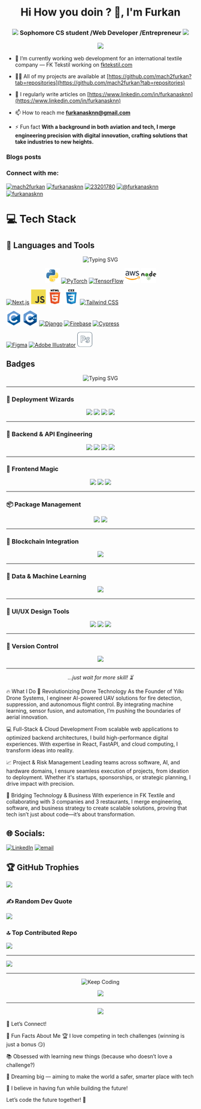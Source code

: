 
<h1 align="center">

  Hi How you doin ? 👋, I'm Furkan


<h3 align="center">
  <img src="https://media.giphy.com/media/v1.Y2lkPTc5MGI3NjExcWk0b2V6Y3Z4cWJ4bXh0eGJ5Z3B0ZzN6eGJ0dGZ1bGZ6dGZ6ZyZlcD12MV9pbnRlcm5hbF9naWZfYnlfaWQmY3Q9Zw/3o7aD2d7hy9ktXNDP2/giphy.gif" width="40"> 
  Sophomore CS student /Web Developer /Entrepreneur
  <img src="https://media.giphy.com/media/v1.Y2lkPTc5MGI3NjExcWk0b2V6Y3Z4cWJ4bXh0eGJ5Z3B0ZzN6eGJ0dGZ1bGZ6dGZ6ZyZlcD12MV9pbnRlcm5hbF9naWZfYnlfaWQmY3Q9Zw/3o7aD2d7hy9ktXNDP2/giphy.gif" width="40">
</h3>

<div align="center">
  <img src="https://media.giphy.com/media/v1.Y2lkPTc5MGI3NjExcWk0b2V6Y3Z4cWJ4bXh0eGJ5Z3B0ZzN6eGJ0dGZ1bGZ6dGZ6ZyZlcD12MV9pbnRlcm5hbF9naWZfYnlfaWQmY3Q9Zw/xT5LMHxhOfscxPfIfm/giphy.gif" width="300">
</div>


- 🚀 I’m currently working  web development for an international textile company — FK Tekstil working on [fktekstil.com](fktekstil.com)

- 👨‍💻 All of my projects are available at [https://github.com/mach2furkan?tab=repositories](https://github.com/mach2furkan?tab=repositories)

- 📝 I regularly write articles on [https://www.linkedin.com/in/furkanasknn](https://www.linkedin.com/in/furkanasknn)

- 📫 How to reach me **furkanasknn@gmail.com**

- ⚡ Fun fact **With a background in both aviation and tech, I merge engineering precision with digital innovation, crafting solutions that take industries to new heights.**

### Blogs posts
<!-- BLOG-POST-LIST:START -->
<!-- BLOG-POST-LIST:END -->

<h3 align="left">Connect with me:</h3>
<p align="left">
<a href="https://dev.to/mach2furkan" target="blank"><img align="center" src="https://raw.githubusercontent.com/rahuldkjain/github-profile-readme-generator/master/src/images/icons/Social/devto.svg" alt="mach2furkan" height="30" width="40" /></a>
<a href="https://linkedin.com/in/furkanasknn" target="blank"><img align="center" src="https://raw.githubusercontent.com/rahuldkjain/github-profile-readme-generator/master/src/images/icons/Social/linked-in-alt.svg" alt="furkanasknn" height="30" width="40" /></a>
<a href="https://stackoverflow.com/users/23201780" target="blank"><img align="center" src="https://raw.githubusercontent.com/rahuldkjain/github-profile-readme-generator/master/src/images/icons/Social/stack-overflow.svg" alt="23201780" height="30" width="40" /></a>
<a href="https://medium.com/@furkanasknn" target="blank"><img align="center" src="https://raw.githubusercontent.com/rahuldkjain/github-profile-readme-generator/master/src/images/icons/Social/medium.svg" alt="@furkanasknn" height="30" width="40" /></a>
<a href="https://www.topcoder.com/members/furkanasknn" target="blank"><img align="center" src="https://raw.githubusercontent.com/rahuldkjain/github-profile-readme-generator/master/src/images/icons/Social/topcoder.svg" alt="furkanasknn" height="30" width="40" /></a>
</p>

# 💻 Tech Stack

## 🚀 Languages and Tools

<p align="center">
  <img src="https://readme-typing-svg.demolab.com?font=Fira+Code&weight=500&size=22&duration=3000&pause=700&color=38BDF8&vCenter=true&width=600&lines=Tools+that+power+my+code+;Languages+that+shape+my+logic+;Frameworks+that+build+my+vision" alt="Typing SVG" />
</p>

<p align="center">
  <!-- Row 1 -->
  <a href="https://www.python.org" target="_blank"><img src="https://raw.githubusercontent.com/devicons/devicon/master/icons/python/python-original.svg" width="40" height="40" alt="Python"/></a>
  <a href="https://pytorch.org/" target="_blank"><img src="https://www.vectorlogo.zone/logos/pytorch/pytorch-icon.svg" width="40" height="40" alt="PyTorch"/></a>
  <a href="https://www.tensorflow.org" target="_blank"><img src="https://www.vectorlogo.zone/logos/tensorflow/tensorflow-icon.svg" width="40" height="40" alt="TensorFlow"/></a>
  <a href="https://aws.amazon.com" target="_blank"><img src="https://raw.githubusercontent.com/devicons/devicon/master/icons/amazonwebservices/amazonwebservices-original-wordmark.svg" width="40" height="40" alt="AWS"/></a>
  <a href="https://nodejs.org" target="_blank"><img src="https://raw.githubusercontent.com/devicons/devicon/master/icons/nodejs/nodejs-original-wordmark.svg" width="40" height="40" alt="Node.js"/></a>
  
  <!-- Row 2 -->
  <a href="https://nextjs.org/" target="_blank"><img src="https://cdn.worldvectorlogo.com/logos/nextjs-2.svg" width="40" height="40" alt="Next.js"/></a>
  <a href="https://developer.mozilla.org/en-US/docs/Web/JavaScript" target="_blank"><img src="https://raw.githubusercontent.com/devicons/devicon/master/icons/javascript/javascript-original.svg" width="40" height="40" alt="JavaScript"/></a>
  <a href="https://www.w3schools.com/html/" target="_blank"><img src="https://raw.githubusercontent.com/devicons/devicon/master/icons/html5/html5-original-wordmark.svg" width="40" height="40" alt="HTML"/></a>
  <a href="https://www.w3schools.com/css/" target="_blank"><img src="https://raw.githubusercontent.com/devicons/devicon/master/icons/css3/css3-original-wordmark.svg" width="40" height="40" alt="CSS"/></a>
  <a href="https://tailwindcss.com/" target="_blank"><img src="https://www.vectorlogo.zone/logos/tailwindcss/tailwindcss-icon.svg" width="40" height="40" alt="Tailwind CSS"/></a>

  <!-- Row 3 -->
  <a href="https://www.cprogramming.com/" target="_blank"><img src="https://raw.githubusercontent.com/devicons/devicon/master/icons/c/c-original.svg" width="40" height="40" alt="C"/></a>
  <a href="https://www.w3schools.com/cpp/" target="_blank"><img src="https://raw.githubusercontent.com/devicons/devicon/master/icons/cplusplus/cplusplus-original.svg" width="40" height="40" alt="C++"/></a>
  <a href="https://www.djangoproject.com/" target="_blank"><img src="https://cdn.worldvectorlogo.com/logos/django.svg" width="40" height="40" alt="Django"/></a>
  <a href="https://firebase.google.com/" target="_blank"><img src="https://www.vectorlogo.zone/logos/firebase/firebase-icon.svg" width="40" height="40" alt="Firebase"/></a>
  <a href="https://www.cypress.io" target="_blank"><img src="https://raw.githubusercontent.com/simple-icons/simple-icons/develop/icons/cypress.svg" width="40" height="40" alt="Cypress"/></a>

  <!-- Row 4 -->
  <a href="https://www.figma.com/" target="_blank"><img src="https://www.vectorlogo.zone/logos/figma/figma-icon.svg" width="40" height="40" alt="Figma"/></a>
  <a href="https://www.adobe.com/in/products/illustrator.html" target="_blank"><img src="https://www.vectorlogo.zone/logos/adobe_illustrator/adobe_illustrator-icon.svg" width="40" height="40" alt="Adobe Illustrator"/></a>
  <a href="https://www.photoshop.com/en" target="_blank"><img src="https://raw.githubusercontent.com/devicons/devicon/master/icons/photoshop/photoshop-line.svg" width="40" height="40" alt="Photoshop"/></a>
</p>

## Badges



<p align="center">
  <img src="https://readme-typing-svg.herokuapp.com?font=Fira+Code&size=26&pause=1000&color=38BDF8&center=true&vCenter=true&width=600&lines=Welcome+to+my+dev+zone!;Here+are+my+tech+tools...+💻" alt="Typing SVG" />
</p>

---

### 🧠 Deployment Wizards
<p align="center">
  <a href="https://vercel.com"><img src="https://img.shields.io/badge/vercel-%23000000.svg?style=for-the-badge&logo=vercel&logoColor=white" height="28"/></a>
  <a href="https://netlify.com"><img src="https://img.shields.io/badge/netlify-%23000000.svg?style=for-the-badge&logo=netlify&logoColor=#00C7B7" height="28"/></a>
  <a href="https://heroku.com"><img src="https://img.shields.io/badge/heroku-%23430098.svg?style=for-the-badge&logo=heroku&logoColor=white" height="28"/></a>
  <a href="https://aws.amazon.com/"><img src="https://img.shields.io/badge/AWS-%23FF9900.svg?style=for-the-badge&logo=amazon-aws&logoColor=white" height="28"/></a>
</p>

---

### 🔧 Backend & API Engineering
<p align="center">
  <img src="https://img.shields.io/badge/flask-%23000.svg?style=for-the-badge&logo=flask&logoColor=white" height="28"/>
  <img src="https://img.shields.io/badge/django-%23092E20.svg?style=for-the-badge&logo=django&logoColor=white" height="28"/>
  <img src="https://img.shields.io/badge/node.js-6DA55F?style=for-the-badge&logo=node.js&logoColor=white" height="28"/>
  <img src="https://img.shields.io/badge/JWT-black?style=for-the-badge&logo=JSON%20web%20tokens" height="28"/>
</p>

---

### 🎨 Frontend Magic
<p align="center">
  <img src="https://img.shields.io/badge/Next-black?style=for-the-badge&logo=next.js&logoColor=white" height="28"/>
  <img src="https://img.shields.io/badge/tailwindcss-%2338B2AC.svg?style=for-the-badge&logo=tailwind-css&logoColor=white" height="28"/>
  <img src="https://img.shields.io/badge/webpack-%238DD6F9.svg?style=for-the-badge&logo=webpack&logoColor=black" height="28"/>
</p>

---

### 📦 Package Management
<p align="center">
  <img src="https://img.shields.io/badge/NPM-%23CB3837.svg?style=for-the-badge&logo=npm&logoColor=white" height="28"/>
  <img src="https://img.shields.io/badge/yarn-%232C8EBB.svg?style=for-the-badge&logo=yarn&logoColor=white" height="28"/>
</p>

---

### 🔗 Blockchain Integration
<p align="center">
  <img src="https://img.shields.io/badge/web3.js-F16822?style=for-the-badge&logo=web3.js&logoColor=white" height="28"/>
</p>

---

### 🧪 Data & Machine Learning
<p align="center">
  <img src="https://img.shields.io/badge/Anaconda-%2344A833.svg?style=for-the-badge&logo=anaconda&logoColor=white" height="28"/>
</p>

---

### 🎨 UI/UX Design Tools
<p align="center">
  <img src="https://img.shields.io/badge/figma-%23F24E1E.svg?style=for-the-badge&logo=figma&logoColor=white" height="28"/>
  <img src="https://img.shields.io/badge/Canva-%2300C4CC.svg?style=for-the-badge&logo=Canva&logoColor=white" height="28"/>
  <img src="https://img.shields.io/badge/adobe%20illustrator-%23FF9A00.svg?style=for-the-badge&logo=adobe%20illustrator&logoColor=white" height="28"/>
</p>

---

### 🔐 Version Control
<p align="center">
  <img src="https://img.shields.io/badge/github-%23121011.svg?style=for-the-badge&logo=github&logoColor=white" height="28"/>
</p>

---

<p align="center"><i>...just wait for more skill! ⏳</i></p>


🔥 What I Do
🚁 Revolutionizing Drone Technology
As the Founder of Yılkı Drone Systems, I engineer AI-powered UAV solutions for fire detection, suppression, and autonomous flight control. By integrating machine learning, sensor fusion, and automation, I’m pushing the boundaries of aerial innovation.

💻 Full-Stack & Cloud Development
From scalable web applications to optimized backend architectures, I build high-performance digital experiences. With expertise in React, FastAPI, and cloud computing, I transform ideas into reality.

📈 Project & Risk Management
Leading teams across software, AI, and hardware domains, I ensure seamless execution of projects, from ideation to deployment. Whether it's startups, sponsorships, or strategic planning, I drive impact with precision.

🚀 Bridging Technology & Business
With experience in FK Textile and collaborating with 3 companies and 3 restaurants, I merge engineering, software, and business strategy to create scalable solutions, proving that tech isn’t just about code—it’s about transformation.




## 🌐 Socials:
[![LinkedIn](https://img.shields.io/badge/LinkedIn-%230077B5.svg?logo=linkedin&logoColor=white)](https://linkedin.com/in/furkanasknn) [![email](https://img.shields.io/badge/Email-D14836?logo=gmail&logoColor=white)](mailto:furkanasknn@gmail.com) 


## 🏆 GitHub Trophies
![](https://github-profile-trophy.vercel.app/?username=mach2furkan&theme=radical&no-frame=false&no-bg=false&margin-w=4)

### ✍️ Random Dev Quote
![](https://quotes-github-readme.vercel.app/api?type=horizontal&theme=radical)

### 🔝 Top Contributed Repo
![](https://github-contributor-stats.vercel.app/api?username=mach2furkan&limit=5&theme=dark&combine_all_yearly_contributions=true)

---
[![](https://visitcount.itsvg.in/api?id=mach2furkan&icon=0&color=0)](https://visitcount.itsvg.in)

---

<p align="center">
  <img src="https://readme-typing-svg.herokuapp.com?font=Fira+Code&duration=3000&pause=500&color=16F7FF&center=true&vCenter=true&width=700&lines=Thanks+for+scrolling!+;Keep+Building+%F0%9F%9A%80;Keep+Learning+%F0%9F%93%9A;Keep+Pushing+Code+%F0%9F%92%BB;Let's+Create+the+Future+Together+%F0%9F%A7%91%E2%80%8D%F0%9F%92%BB" alt="Keep Coding" />
</p>

<p align="center">
  <img src="https://raw.githubusercontent.com/mach2furkan/mach2furkan/main/assets/coding.gif" width="200px" />
</p>


---

<p align="center">
  <img src="https://capsule-render.vercel.app/api?type=waving&color=0:38BDF8,100:9333EA&height=200&section=footer&text=Happy%20Coding!&fontAlign=center&fontSize=35&fontColor=ffffff" />
</p>


💬 Let’s Connect!

🎯 Fun Facts About Me
🏆 I love competing in tech challenges (winning is just a bonus 😏)

📚 Obsessed with learning new things (because who doesn’t love a challenge?)

🚀 Dreaming big — aiming to make the world a safer, smarter place with tech

🤩 I believe in having fun while building the future!

Let’s code the future together! 🌟
